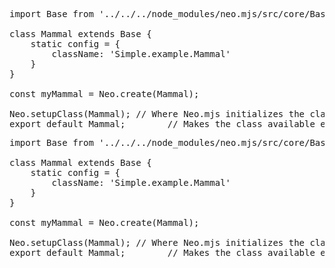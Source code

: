 <pre data-javascript>
import Base from '../../../node_modules/neo.mjs/src/core/Base.mjs';

class Mammal extends Base {
    static config = {
        className: 'Simple.example.Mammal'
    }
}

const myMammal = Neo.create(Mammal);

Neo.setupClass(Mammal); // Where Neo.mjs initializes the class config. 
export default Mammal;        // Makes the class available elsewhere.
</pre>



<pre data-neo>
import Base from '../../../node_modules/neo.mjs/src/core/Base.mjs';

class Mammal extends Base {
    static config = {
        className: 'Simple.example.Mammal'
    }
}

const myMammal = Neo.create(Mammal);

Neo.setupClass(Mammal); // Where Neo.mjs initializes the class config. 
export default Mammal;        // Makes the class available elsewhere.
</pre>
